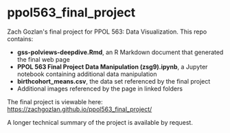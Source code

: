 # ppol563_final_project
Zach Gozlan's final project for PPOL 563: Data Visualization. This repo contains:

<ul>
  <li><b>gss-polviews-deepdive.Rmd</b>, an R Markdown document that generated the final web page</li>
  <li><b>PPOL 563 Final Project Data Manipulation (zsg9).ipynb</b>, a Jupyter notebook containing additional data manipulation</li>
  <li><b>birthcohort_means.csv</b>, the data set referenced by the final project</li>
  <li>Additional images referenced by the page in linked folders</li>
</ul>

The final project is viewable here: https://zachgozlan.github.io/ppol563_final_project/

A longer technical summary of the project is available by request.
